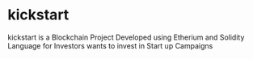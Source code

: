 # kickstart
kickstart is a Blockchain Project Developed using Etherium and Solidity Language for Investors wants to invest in Start up Campaigns
